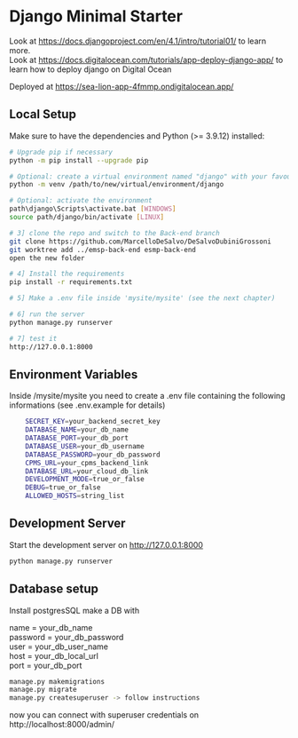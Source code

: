 # Django Minimal Starter

Look at https://docs.djangoproject.com/en/4.1/intro/tutorial01/ to learn more.  
Look at https://docs.digitalocean.com/tutorials/app-deploy-django-app/ to learn how to deploy django on Digital Ocean

Deployed at https://sea-lion-app-4fmmp.ondigitalocean.app/

## Local Setup

Make sure to have the dependencies and Python (>= 3.9.12) installed:

```bash
# Upgrade pip if necessary
python -m pip install --upgrade pip

# Optional: create a virtual environment named "django" with your favourite env. manager (in this ex. venv)
python -m venv /path/to/new/virtual/environment/django

# Optional: activate the environment
path\django\Scripts\activate.bat [WINDOWS]
source path/django/bin/activate [LINUX]

# 3] clone the repo and switch to the Back-end branch
git clone https://github.com/MarcelloDeSalvo/DeSalvoDubiniGrossoni
git worktree add ../emsp-back-end esmp-back-end
open the new folder

# 4] Install the requirements
pip install -r requirements.txt

# 5] Make a .env file inside 'mysite/mysite' (see the next chapter)

# 6] run the server
python manage.py runserver

# 7] test it
http://127.0.0.1:8000

```
## Environment Variables
Inside /mysite/mysite you need to create a .env file containing the following informations (see .env.example for details)

```bash
    SECRET_KEY=your_backend_secret_key
    DATABASE_NAME=your_db_name
    DATABASE_PORT=your_db_port
    DATABASE_USER=your_db_username
    DATABASE_PASSWORD=your_db_password
    CPMS_URL=your_cpms_backend_link
    DATABASE_URL=your_cloud_db_link
    DEVELOPMENT_MODE=true_or_false
    DEBUG=true_or_false
    ALLOWED_HOSTS=string_list
```


## Development Server

Start the development server on http://127.0.0.1:8000

```bash
python manage.py runserver
```


## Database setup
Install postgresSQL
make a DB with

name = your_db_name  
password = your_db_password  
user = your_db_user_name  
host = your_db_local_url  
port = your_db_port  


```bash
manage.py makemigrations
manage.py migrate
manage.py createsuperuser -> follow instructions
```

now you can connect with superuser credentials on http://localhost:8000/admin/
